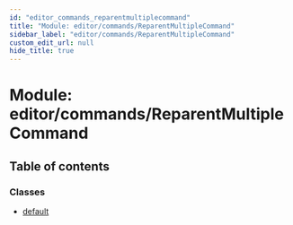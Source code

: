 ```yaml
---
id: "editor_commands_reparentmultiplecommand"
title: "Module: editor/commands/ReparentMultipleCommand"
sidebar_label: "editor/commands/ReparentMultipleCommand"
custom_edit_url: null
hide_title: true
---
```


# Module: editor/commands/ReparentMultipleCommand

## Table of contents

### Classes

- [default](../classes/editor_commands_reparentmultiplecommand.default.md)
